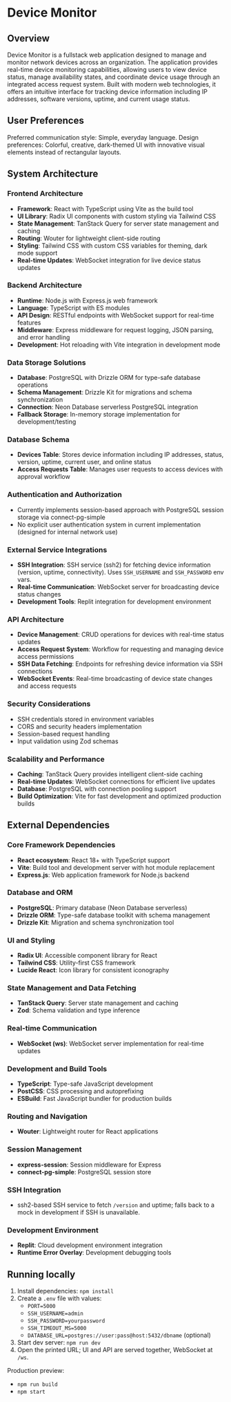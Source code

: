 # Device Monitor

## Overview

Device Monitor is a fullstack web application designed to manage and monitor network devices across an organization. The application provides real-time device monitoring capabilities, allowing users to view device status, manage availability states, and coordinate device usage through an integrated access request system. Built with modern web technologies, it offers an intuitive interface for tracking device information including IP addresses, software versions, uptime, and current usage status.

## User Preferences

Preferred communication style: Simple, everyday language.
Design preferences: Colorful, creative, dark-themed UI with innovative visual elements instead of rectangular layouts.

## System Architecture

### Frontend Architecture
- **Framework**: React with TypeScript using Vite as the build tool
- **UI Library**: Radix UI components with custom styling via Tailwind CSS
- **State Management**: TanStack Query for server state management and caching
- **Routing**: Wouter for lightweight client-side routing
- **Styling**: Tailwind CSS with custom CSS variables for theming, dark mode support
- **Real-time Updates**: WebSocket integration for live device status updates

### Backend Architecture
- **Runtime**: Node.js with Express.js web framework
- **Language**: TypeScript with ES modules
- **API Design**: RESTful endpoints with WebSocket support for real-time features
- **Middleware**: Express middleware for request logging, JSON parsing, and error handling
- **Development**: Hot reloading with Vite integration in development mode

### Data Storage Solutions
- **Database**: PostgreSQL with Drizzle ORM for type-safe database operations
- **Schema Management**: Drizzle Kit for migrations and schema synchronization
- **Connection**: Neon Database serverless PostgreSQL integration
- **Fallback Storage**: In-memory storage implementation for development/testing

### Database Schema
- **Devices Table**: Stores device information including IP addresses, status, version, uptime, current user, and online status
- **Access Requests Table**: Manages user requests to access devices with approval workflow

### Authentication and Authorization
- Currently implements session-based approach with PostgreSQL session storage via connect-pg-simple
- No explicit user authentication system in current implementation (designed for internal network use)

### External Service Integrations
- **SSH Integration**: SSH service (ssh2) for fetching device information (version, uptime, connectivity). Uses `SSH_USERNAME` and `SSH_PASSWORD` env vars.
- **Real-time Communication**: WebSocket server for broadcasting device status changes
- **Development Tools**: Replit integration for development environment

### API Architecture
- **Device Management**: CRUD operations for devices with real-time status updates
- **Access Request System**: Workflow for requesting and managing device access permissions
- **SSH Data Fetching**: Endpoints for refreshing device information via SSH connections
- **WebSocket Events**: Real-time broadcasting of device state changes and access requests

### Security Considerations
- SSH credentials stored in environment variables
- CORS and security headers implementation
- Session-based request handling
- Input validation using Zod schemas

### Scalability and Performance
- **Caching**: TanStack Query provides intelligent client-side caching
- **Real-time Updates**: WebSocket connections for efficient live updates
- **Database**: PostgreSQL with connection pooling support
- **Build Optimization**: Vite for fast development and optimized production builds

## External Dependencies

### Core Framework Dependencies
- **React ecosystem**: React 18+ with TypeScript support
- **Vite**: Build tool and development server with hot module replacement
- **Express.js**: Web application framework for Node.js backend

### Database and ORM
- **PostgreSQL**: Primary database (Neon Database serverless)
- **Drizzle ORM**: Type-safe database toolkit with schema management
- **Drizzle Kit**: Migration and schema synchronization tool

### UI and Styling
- **Radix UI**: Accessible component library for React
- **Tailwind CSS**: Utility-first CSS framework
- **Lucide React**: Icon library for consistent iconography

### State Management and Data Fetching
- **TanStack Query**: Server state management and caching
- **Zod**: Schema validation and type inference

### Real-time Communication
- **WebSocket (ws)**: WebSocket server implementation for real-time updates

### Development and Build Tools
- **TypeScript**: Type-safe JavaScript development
- **PostCSS**: CSS processing and autoprefixing
- **ESBuild**: Fast JavaScript bundler for production builds

### Routing and Navigation
- **Wouter**: Lightweight router for React applications

### Session Management
- **express-session**: Session middleware for Express
- **connect-pg-simple**: PostgreSQL session store

### SSH Integration
- ssh2-based SSH service to fetch `/version` and uptime; falls back to a mock in development if SSH is unavailable.

### Development Environment
- **Replit**: Cloud development environment integration
- **Runtime Error Overlay**: Development debugging tools

## Running locally

1. Install dependencies: `npm install`
2. Create a `.env` file with values:
   - `PORT=5000`
   - `SSH_USERNAME=admin`
   - `SSH_PASSWORD=yourpassword`
   - `SSH_TIMEOUT_MS=5000`
   - `DATABASE_URL=postgres://user:pass@host:5432/dbname` (optional)
3. Start dev server: `npm run dev`
4. Open the printed URL; UI and API are served together, WebSocket at `/ws`.

Production preview:
- `npm run build`
- `npm start`